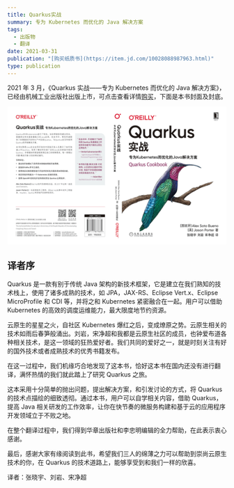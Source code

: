 ```yaml
---
title: Quarkus实战
summary: 专为 Kubernetes 而优化的 Java 解决方案
tags:
  - 出版物
  - 翻译
date: 2021-03-31
publication: "[购买纸质书](https://item.jd.com/10028088987963.html)"
type: publication
---
```


2021 年 3 月，《Quarkus 实战——专为 Kubernetes 而优化的 Java 解决方案》，已经由机械工业出版社出版上市，可点击查看详情[购买](https://item.jd.com/10028088987963.html)，下面是本书封面及封底。

![Quarkus cookbook 实战](quarkus-cookbook.jpg)

## 译者序

Quarkus 是一款有别于传统 Java 架构的新技术框架，它是建立在我们熟知的技术栈上，使用了诸多成熟的技术，如 JPA，JAX-RS、Eclipse Vert.x、Eclipse MicroProfile 和 CDI 等，并将之和 Kubernetes 紧密融合在一起。用户可以借助 Kubernetes 的高效的调度运维能力，最大限度地节约资源。

云原生的星星之火，自社区 Kubernetes 爆红之后，变成燎原之势。云原生相关的技术如雨后春笋般涌出。刘岩，宋净超和我都是云原生社区的成员，也钟爱布道各种相关技术，是这一领域的狂热爱好者。我们共同的爱好之一，就是时刻关注有好的国外技术或者成熟技术的优秀书籍发布。

在这一过程中，我们机缘巧合地发现了这本书，恰好这本书在国内还没有进行翻译，满怀热情的我们就此踏上了研究 Quarkus 之旅。

这本采用十分简单的抛出问题，提出解决方案，和引发讨论的方式，将 Quarkus 的技术点描绘的细致透彻。通过本书，用户可以自学相关内容，借助 Quarkus，提高 Java 相关研发的工作效率，让你在快节奏的微服务构建和基于云的应用程序开发领域立于不败之地。

在整个翻译过程中，我们得到华章出版社和李忠明编辑的全力帮助，在此表示衷心感谢。

最后，感谢大家有缘阅读到此书，希望我们三人的绵薄之力可以帮助到崇尚云原生技术的你，在 Quarkus 的技术道路上，能够享受到和我们一样的欣喜。

译者：张晓宇、刘岩、宋净超
